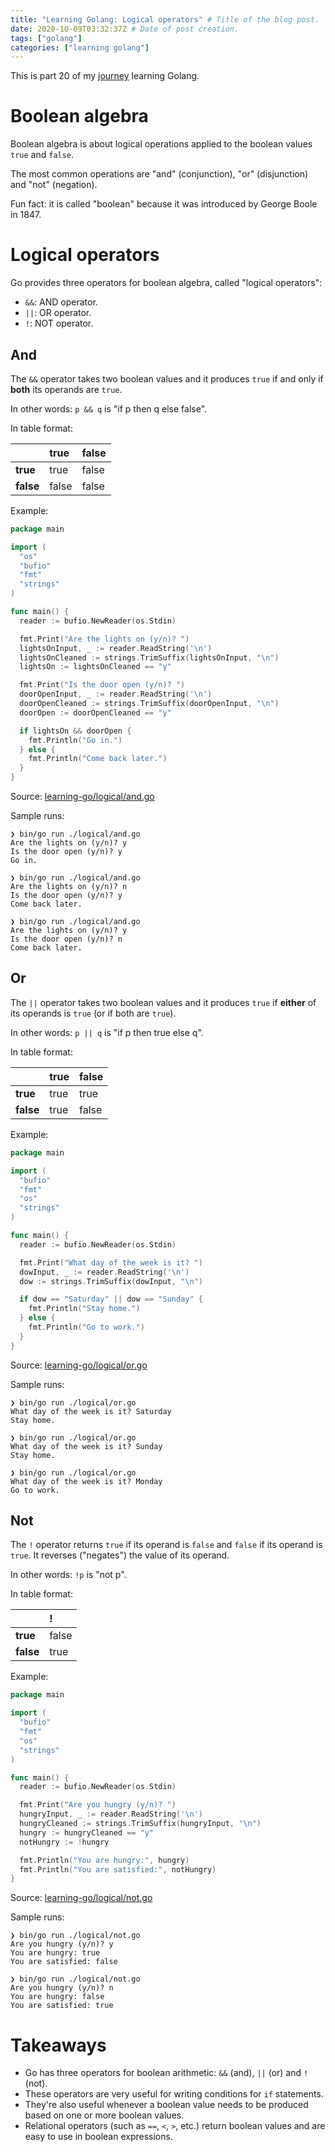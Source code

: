 ```yaml
---
title: "Learning Golang: Logical operators" # Title of the blog post.
date: 2020-10-09T03:32:37Z # Date of post creation.
tags: ["golang"]
categories: ["learning golang"]
---
```


This is part 20 of my [journey](/categories/learning-golang/) learning Golang.

# Boolean algebra

Boolean algebra is about logical operations applied to the boolean values `true` and `false`.

The most common operations are "and" (conjunction), "or" (disjunction) and "not" (negation).

Fun fact: it is called "boolean" because it was introduced by George Boole in 1847.

# Logical operators

Go provides three operators for boolean algebra, called "logical operators":

- `&&`: AND operator.
- `||`: OR operator.
- `!`: NOT operator.

## And

The `&&` operator takes two boolean values and it produces `true` if and only if **both** its operands are `true`.

In other words: `p && q` is "if p then q else false".

In table format:

|           | true     | false    |
| :-------  | :------- | :------- |
| **true**  | true     | false    |
| **false** | false    | false    |

Example:

```go
package main

import (
  "os"
  "bufio"
  "fmt"
  "strings"
)

func main() {
  reader := bufio.NewReader(os.Stdin)

  fmt.Print("Are the lights on (y/n)? ")
  lightsOnInput, _ := reader.ReadString('\n')
  lightsOnCleaned := strings.TrimSuffix(lightsOnInput, "\n")
  lightsOn := lightsOnCleaned == "y"

  fmt.Print("Is the door open (y/n)? ")
  doorOpenInput, _ := reader.ReadString('\n')
  doorOpenCleaned := strings.TrimSuffix(doorOpenInput, "\n")
  doorOpen := doorOpenCleaned == "y"

  if lightsOn && doorOpen {
    fmt.Println("Go in.")
  } else {
    fmt.Println("Come back later.")
  }
}
```

Source:
[learning-go/logical/and.go](https://github.com/fernandoacorreia/learning-go/blob/cab6ed1c278aa69f87deb2371ddd9d66ba6ddc50/logical/and.go)

Sample runs:

```
❯ bin/go run ./logical/and.go
Are the lights on (y/n)? y
Is the door open (y/n)? y
Go in.

❯ bin/go run ./logical/and.go
Are the lights on (y/n)? n
Is the door open (y/n)? y
Come back later.

❯ bin/go run ./logical/and.go
Are the lights on (y/n)? y
Is the door open (y/n)? n
Come back later.
```

## Or

The `||` operator takes two boolean values and it produces `true` if **either** of its operands is `true` (or if both are
`true`).

In other words: `p || q` is "if p then true else q".

In table format:

|           | true       | false       |
| :-------  | :-------   | :-------    |
| **true**  | true       | true        |
| **false** | true       | false       |

Example:

```go
package main

import (
  "bufio"
  "fmt"
  "os"
  "strings"
)

func main() {
  reader := bufio.NewReader(os.Stdin)

  fmt.Print("What day of the week is it? ")
  dowInput, _ := reader.ReadString('\n')
  dow := strings.TrimSuffix(dowInput, "\n")

  if dow == "Saturday" || dow == "Sunday" {
    fmt.Println("Stay home.")
  } else {
    fmt.Println("Go to work.")
  }
}
```

Source:
[learning-go/logical/or.go](https://github.com/fernandoacorreia/learning-go/blob/cab6ed1c278aa69f87deb2371ddd9d66ba6ddc50/logical/or.go)

Sample runs:

```
❯ bin/go run ./logical/or.go
What day of the week is it? Saturday
Stay home.

❯ bin/go run ./logical/or.go
What day of the week is it? Sunday
Stay home.

❯ bin/go run ./logical/or.go
What day of the week is it? Monday
Go to work.
```

## Not

The `!` operator returns `true` if its operand is `false` and `false` if its operand is `true`. It reverses ("negates")
the value of its operand.

In other words: `!p` is "not p".

In table format:

|           | !        |
| :-------  | :------- |
| **true**  | false    |
| **false** | true     |

Example:

```go
package main

import (
  "bufio"
  "fmt"
  "os"
  "strings"
)

func main() {
  reader := bufio.NewReader(os.Stdin)

  fmt.Print("Are you hungry (y/n)? ")
  hungryInput, _ := reader.ReadString('\n')
  hungryCleaned := strings.TrimSuffix(hungryInput, "\n")
  hungry := hungryCleaned == "y"
  notHungry := !hungry

  fmt.Println("You are hungry:", hungry)
  fmt.Println("You are satisfied:", notHungry)
}
```

Source:
[learning-go/logical/not.go](https://github.com/fernandoacorreia/learning-go/blob/cab6ed1c278aa69f87deb2371ddd9d66ba6ddc50/logical/not.go)

Sample runs:

```
❯ bin/go run ./logical/not.go
Are you hungry (y/n)? y
You are hungry: true
You are satisfied: false

❯ bin/go run ./logical/not.go
Are you hungry (y/n)? n
You are hungry: false
You are satisfied: true
```

# Takeaways

- Go has three operators for boolean arithmetic: `&&` (and), `||` (or) and `!` (not).
- These operators are very useful for writing conditions for `if` statements.
- They're also useful whenever a boolean value needs to be produced based on one or more boolean values.
- Relational operators (such as `==`, `<`, `>`, etc.) return boolean values and are easy to use in boolean expressions.
